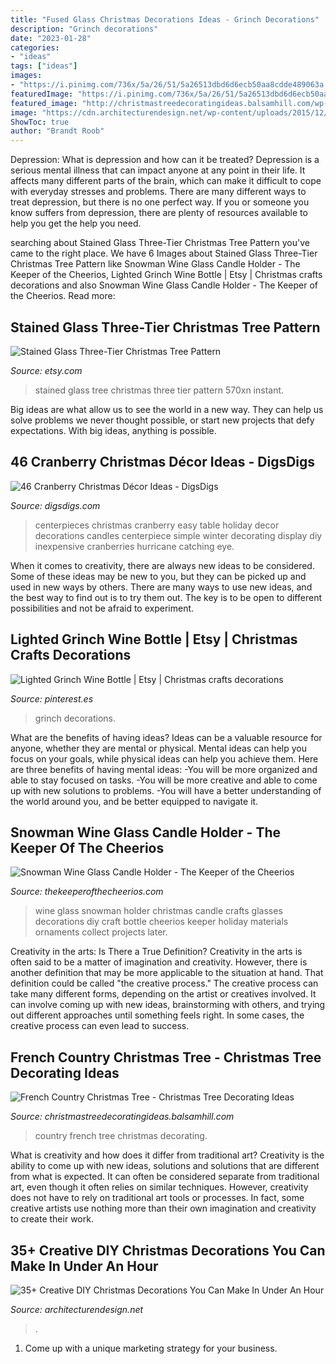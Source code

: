 ```yaml
---
title: "Fused Glass Christmas Decorations Ideas - Grinch Decorations"
description: "Grinch decorations"
date: "2023-01-28"
categories:
- "ideas"
tags: ["ideas"]
images:
- "https://i.pinimg.com/736x/5a/26/51/5a26513dbd6d6ecb50aa8cdde489063a.jpg"
featuredImage: "https://i.pinimg.com/736x/5a/26/51/5a26513dbd6d6ecb50aa8cdde489063a.jpg"
featured_image: "http://christmastreedecoratingideas.balsamhill.com/wp-content/uploads/2018/02/2-5-e1518665489420.jpg"
image: "https://cdn.architecturendesign.net/wp-content/uploads/2015/12/AD-Christmas-Decorations-You-Can-Make-In-An-Hour-30.jpg"
ShowToc: true
author: "Brandt Roob"
---
```



Depression: What is depression and how can it be treated?
Depression is a serious mental illness that can impact anyone at any point in their life. It affects many different parts of the brain, which can make it difficult to cope with everyday stresses and problems. There are many different ways to treat depression, but there is no one perfect way. If you or someone you know suffers from depression, there are plenty of resources available to help you get the help you need.

	

		
searching about Stained Glass Three-Tier Christmas Tree Pattern you've came to the right place. We have 6 Images about Stained Glass Three-Tier Christmas Tree Pattern like Snowman Wine Glass Candle Holder - The Keeper of the Cheerios, Lighted Grinch Wine Bottle | Etsy | Christmas crafts decorations and also Snowman Wine Glass Candle Holder - The Keeper of the Cheerios. Read more:
		
    
## Stained Glass Three-Tier Christmas Tree Pattern

<img loading=lazy src="https://img0.etsystatic.com/036/0/9708845/il_570xN.623438022_pi00.jpg" onerror="this.onerror=null;this.src='https://tse4.mm.bing.net/th?id=OIP.jZszgh2PAcbz0Bi-WlPF5gHaL2&amp;pid=15.1';" alt="Stained Glass Three-Tier Christmas Tree Pattern">

_Source: etsy.com_

>stained glass tree christmas three tier pattern 570xn instant. 

	

Big ideas are what allow us to see the world in a new way. They can help us solve problems we never thought possible, or start new projects that defy expectations. With big ideas, anything is possible.

    
## 46 Cranberry Christmas Décor Ideas - DigsDigs

<img loading=lazy src="http://www.digsdigs.com/photos/cranberry-christmas-decor-ideas-29.jpg" onerror="this.onerror=null;this.src='https://tse1.mm.bing.net/th?id=OIP.VcFsmvPoDv_3-vgqabT8FwHaLH&amp;pid=15.1';" alt="46 Cranberry Christmas Décor Ideas - DigsDigs">

_Source: digsdigs.com_

>centerpieces christmas cranberry easy table holiday decor decorations candles centerpiece simple winter decorating display diy inexpensive cranberries hurricane catching eye. 

	

When it comes to creativity, there are always new ideas to be considered. Some of these ideas may be new to you, but they can be picked up and used in new ways by others. There are many ways to use new ideas, and the best way to find out is to try them out. The key is to be open to different possibilities and not be afraid to experiment.

    
## Lighted Grinch Wine Bottle | Etsy | Christmas Crafts Decorations

<img loading=lazy src="https://i.pinimg.com/736x/5a/26/51/5a26513dbd6d6ecb50aa8cdde489063a.jpg" onerror="this.onerror=null;this.src='https://tse2.mm.bing.net/th?id=OIP.SG3VXqiASXOhPWdmTYgmLwHaKW&amp;pid=15.1';" alt="Lighted Grinch Wine Bottle | Etsy | Christmas crafts decorations">

_Source: pinterest.es_

>grinch decorations. 

	

What are the benefits of having ideas?
Ideas can be a valuable resource for anyone, whether they are mental or physical. Mental ideas can help you focus on your goals, while physical ideas can help you achieve them. Here are three benefits of having mental ideas: 
-You will be more organized and able to stay focused on tasks. 
-You will be more creative and able to come up with new solutions to problems. 
-You will have a better understanding of the world around you, and be better equipped to navigate it.

    
## Snowman Wine Glass Candle Holder - The Keeper Of The Cheerios

<img loading=lazy src="http://www.thekeeperofthecheerios.com/wp-content/uploads/2015/10/snowman-1.jpg" onerror="this.onerror=null;this.src='https://tse2.mm.bing.net/th?id=OIP.5UGf2ZeHcPzrIKhOozbTGgHaM6&amp;pid=15.1';" alt="Snowman Wine Glass Candle Holder - The Keeper of the Cheerios">

_Source: thekeeperofthecheerios.com_

>wine glass snowman holder christmas candle crafts glasses decorations diy craft bottle cheerios keeper holiday materials ornaments collect projects later. 

	

Creativity in the arts: Is There a True Definition?
Creativity in the arts is often said to be a matter of imagination and creativity. However, there is another definition that may be more applicable to the situation at hand. That definition could be called "the creative process." The creative process can take many different forms, depending on the artist or creatives involved. It can involve coming up with new ideas, brainstorming with others, and trying out different approaches until something feels right. In some cases, the creative process can even lead to success.

    
## French Country Christmas Tree - Christmas Tree Decorating Ideas

<img loading=lazy src="http://christmastreedecoratingideas.balsamhill.com/wp-content/uploads/2018/02/2-5-e1518665489420.jpg" onerror="this.onerror=null;this.src='https://tse2.mm.bing.net/th?id=OIP.NqLUU-ZzvrFKcmfojxafgQHaLH&amp;pid=15.1';" alt="French Country Christmas Tree - Christmas Tree Decorating Ideas">

_Source: christmastreedecoratingideas.balsamhill.com_

>country french tree christmas decorating. 

	

What is creativity and how does it differ from traditional art?
Creativity is the ability to come up with new ideas, solutions and solutions that are different from what is expected. It can often be considered separate from traditional art, even though it often relies on similar techniques. However, creativity does not have to rely on traditional art tools or processes. In fact, some creative artists use nothing more than their own imagination and creativity to create their work.

    
## 35+ Creative DIY Christmas Decorations You Can Make In Under An Hour

<img loading=lazy src="https://cdn.architecturendesign.net/wp-content/uploads/2015/12/AD-Christmas-Decorations-You-Can-Make-In-An-Hour-30.jpg" onerror="this.onerror=null;this.src='https://tse4.mm.bing.net/th?id=OIP.PSq-BBREo3JjKZuEJGC7-gHaJ4&amp;pid=15.1';" alt="35+ Creative DIY Christmas Decorations You Can Make In Under An Hour">

_Source: architecturendesign.net_

>. 

	

1. Come up with a unique marketing strategy for your business.

